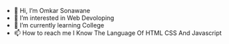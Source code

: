 - 👋 Hi, I’m Omkar Sonawane 
- 👀 I’m interested in Web Devoloping
- 🌱 I’m currently learning College
- 📫 How to reach me I Know The Language Of HTML CSS And Javascript

<!---
OmkarSonawane23/OmkarSonawane23 is a ✨ special ✨ repository because its `README.md` (this file) appears on your GitHub profile.
You can click the Preview link to take a look at your changes.
--->
